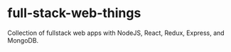 # full-stack-web-things
Collection of fullstack web apps with NodeJS, React, Redux, Express, and MongoDB.
